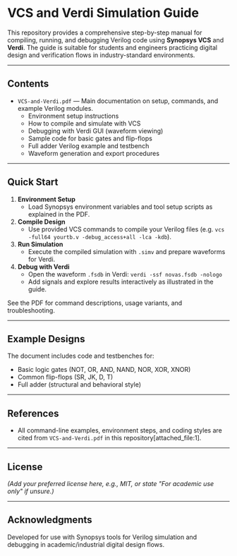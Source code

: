 # VCS and Verdi Simulation Guide

This repository provides a comprehensive step-by-step manual for compiling, running, and debugging Verilog code using **Synopsys VCS** and **Verdi**. The guide is suitable for students and engineers practicing digital design and verification flows in industry-standard environments.

---

## Contents

- `VCS-and-Verdi.pdf` — Main documentation on setup, commands, and example Verilog modules.
    - Environment setup instructions
    - How to compile and simulate with VCS
    - Debugging with Verdi GUI (waveform viewing)
    - Sample code for basic gates and flip-flops
    - Full adder Verilog example and testbench
    - Waveform generation and export procedures

---

## Quick Start

1. **Environment Setup**
    - Load Synopsys environment variables and tool setup scripts as explained in the PDF.
2. **Compile Design**
    - Use provided VCS commands to compile your Verilog files (e.g. `vcs -full64 yourtb.v -debug_access+all -lca -kdb`).
3. **Run Simulation**
    - Execute the compiled simulation with `.simv` and prepare waveforms for Verdi.
4. **Debug with Verdi**
    - Open the waveform `.fsdb` in Verdi: `verdi -ssf novas.fsdb -nologo`
    - Add signals and explore results interactively as illustrated in the guide.

See the PDF for command descriptions, usage variants, and troubleshooting.

---

## Example Designs

The document includes code and testbenches for:
- Basic logic gates (NOT, OR, AND, NAND, NOR, XOR, XNOR)
- Common flip-flops (SR, JK, D, T)
- Full adder (structural and behavioral style)

---

## References

- All command-line examples, environment steps, and coding styles are cited from `VCS-and-Verdi.pdf` in this repository[attached_file:1].

---

## License

*(Add your preferred license here, e.g., MIT, or state "For academic use only" if unsure.)*

---

## Acknowledgments

Developed for use with Synopsys tools for Verilog simulation and debugging in academic/industrial digital design flows.
